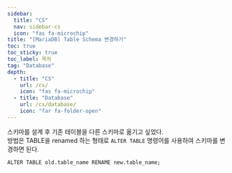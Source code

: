 ```yaml
---
sidebar:
  title: "CS"
  nav: sidebar-cs
  icon: "fas fa-microchip"
title: "[MariaDB] Table Schema 변경하기"
toc: true
toc_sticky: true
toc_label: 목차
tag: "Database"
depth:
  - title: "CS"
    url: /cs/
    icon: "fas fa-microchip"
  - title: "Database"
    url: /cs/database/
    icon: "far fa-folder-open"
---
```

스키마를 설계 후 기존 테이블을 다른 스키마로 옮기고 싶었다.   
방법은 TABLE을 renamed 하는 형태로 `ALTER TABLE` 명령어를 사용하여 스키마를 변경하면 된다.

```
ALTER TABLE old.table_name RENAME new.table_name;
```
